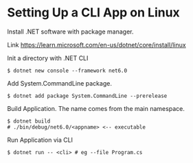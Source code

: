 
# Setting Up a CLI App on Linux 
Install .NET software with package manager.

Link https://learn.microsoft.com/en-us/dotnet/core/install/linux

Init a directory with .NET CLI
```
$ dotnet new console --framework net6.0
```

Add System.CommandLine package.
```
$ dotnet add package System.CommandLine --prerelease
```

Build Application. The name comes from the main namespace.
```
$ dotnet build
# ./bin/debug/net6.0/<appname> <-- executable
```

Run Application via CLI
```
$ dotnet run -- <cli> # eg --file Program.cs
```
